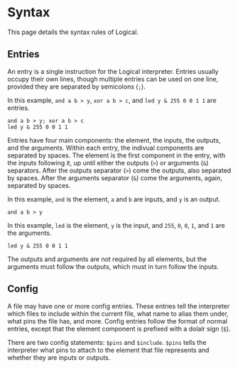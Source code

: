 # Syntax
This page details the syntax rules of Logical.

## Entries
An entry is a single instruction for the Logical interpreter. Entries usually occupy their own lines, though multiple entries can be used on one line, provided they are separated by semicolons (`;`).

In this example, `and a b > y`, `xor a b > c`, and `led y & 255 0 0 1 1` are entries.
```logical
and a b > y; xor a b > c
led y & 255 0 0 1 1
```
Entries have four main components: the element, the inputs, the outputs, and the arguments. Within each entry, the indivual components are separated by spaces. The element is the first component in the entry, with the inputs following it, up until either the outputs (`>`) or arguments (`&`) separators. After the outputs separator (`>`) come the outputs, also separated by spaces. After the arguments separator (`&`) come the arguments, again, separated by spaces.

In this example, `and` is the element, `a` and `b` are inputs, and `y` is an output.
```logical
and a b > y
```
In this example, `led` is the element, `y` is the input, and `255`, `0`, `0`, `1`, and `1` are the arguments.
```logical
led y & 255 0 0 1 1
```

The outputs and arguments are not required by all elements, but the arguments must follow the outputs, which must in turn follow the inputs.

## Config
A file may have one or more config entries. These entries tell the interpreter which files to include within the current file, what name to alias them under, what pins the file has, and more. Config entries follow the format of normal entries, except that the element component is prefixed with a dolalr sign (`$`).

There are two config statements: `$pins` and `$include`. `$pins` tells the interpreter what pins to attach to the element that file represents and whether they are inputs or outputs.